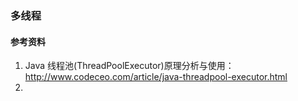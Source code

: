 ### 多线程
#### 参考资料
1. Java 线程池(ThreadPoolExecutor)原理分析与使用：http://www.codeceo.com/article/java-threadpool-executor.html
2. 